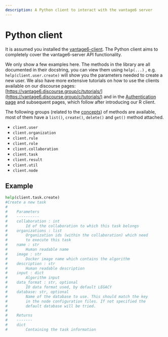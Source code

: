 ```yaml
---
description: A Python client to interact with the vantage6 server
---
```


# Python client

It is assumed you installed the [vantage6-client](../../installation/client.md). The Python client aims to completely cover the vantage6-server API functionality.

We only show a few examples here. The methods in the library are all documented in their docstring, you can view them using `help(...)` , e.g. `help(client.user.create)` will show you the parameters needed to create a new user. We also have more extensive tutorials on how to use the clients available on our discourse pages: [https://vantage6.discourse.group/c/tutorials/](https://vantage6.discourse.group/c/tutorials/) and in the [Authentication page](authentication.md) and subsequent pages, which follow after introducing our R client.

The following groups (related to the [concepts](../preliminaries.md#concepts)) of methods are available, most of them have a `list()`, `create()`, `delete()` and `get()` method attached.

* `client.user`
* `client.organization`
* `client.rule`
* `client.role`
* `client.collaboration`
* `client.task`
* `client.result`
* `client.util`
* `client.node`

## Example

```python
help(client.task.create)
#Create a new task
#
#    Parameters
#    ----------
#    collaboration : int
#        Id of the collaboration to which this task belongs
#    organizations : list
#        Organization ids (within the collaboration) which need
#        to execute this task
#    name : str
#        Human readable name
#    image : str
#        Docker image name which contains the algorithm
#    description : str
#        Human readable description
#    input : dict
#        Algorithm input
#    data_format : str, optional
#        IO data format used, by default LEGACY
#    database: str, optional
#        Name of the database to use. This should match the key
#        in the node configuration files. If not specified the
#        default database will be tried.
#
#    Returns
#    -------
#    dict
#        Containing the task information
```
